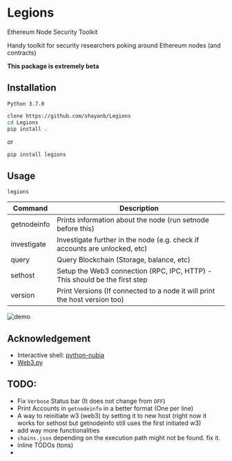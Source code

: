 # Legions
Ethereum Node Security Toolkit

Handy toolkit for security researchers poking around Ethereum nodes (and contracts)

**This package is extremely beta**

## Installation

`Python 3.7.0`

```bash
clone https://github.com/shayanb/Legions
cd Legions
pip install .
```

or

```
pip install legions
```


## Usage

```
legions
```

| Command     | Description                                                                |
| ------------- |------------- |
| getnodeinfo | Prints information about the node (run setnode before this)                |
| investigate | Investigate further in the node (e.g. check if accounts are unlocked, etc) |
| query       | Query Blockchain (Storage, balance, etc)                                   |
| sethost     | Setup the Web3 connection (RPC, IPC, HTTP) - This should be the first step |
| version     | Print Versions (If connected to a node it will print the host version too) |


![demo](https://github.com/shayanb/Legions/raw/master/assets/demo.gif "Demo")



## Acknowledgement
 - Interactive shell: [python-nubia](https://github.com/facebookincubator/python-nubia)
 - [Web3.py](https://github.com/ethereum/web3.py/)



## TODO:
 - Fix `Verbose` Status bar (It does not change from `OFF`)
 - Print Accounts in `getnodeinfo` in a better format (One per line)
 - A way to reinitiate w3 (web3) by setting it to new host (right now it works for sethost but getnodeinfo still uses the first initiated w3)
 - add way more functionalities
 - `chains.json` depending on the execution path might not be found. fix it.
 - inline TODOs (tons)
 - 


